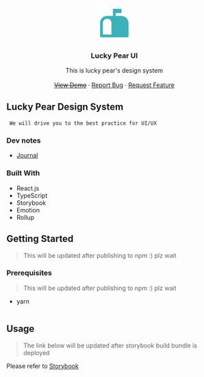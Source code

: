 <br />
<p align="center">
  <a href="https://github.com/Lucky-pear/luckypear-landing">
    <img src="https://raw.githubusercontent.com/Lucky-pear/luckypear-landing/master/public/logo512.png" alt="Logo" width="80" height="80">
  </a>

  <h3 align="center">Lucky Pear UI</h3>

  <p align="center">
    This is lucky pear's design system
    <br />
    <br />
    <a href=""><del>View Demo</del></a>
    ·
    <a href="https://github.com/Lucky-pear/luckypear-ui/issues/new?assignees=&labels=&template=bug_report.md&title=">Report Bug</a>
    ·
    <a href="https://github.com/Lucky-pear/luckypear-ui/issues/new?assignees=&labels=&template=feature_request.md&title=">Request Feature</a>
  </p>
</p>


## Lucky Pear Design System
```
 We will drive you to the best practice for UI/UX
```

### Dev notes
* [Journal](https://www.notion.so/luckypear/Storybook-8de0ed2c866b46998396813569ae8eaa)


### Built With
* React.js
* TypeScript
* Storybook
* Emotion
* Rollup

<!-- GETTING STARTED -->
## Getting Started
> This will be updated after publishing to npm :) plz wait

### Prerequisites
> This will be updated after publishing to npm :) plz wait
* yarn
```sh
```

<!-- USAGE EXAMPLES -->
## Usage
> The link below will be updated after storybook build bundle is deployed

Please refer to [Storybook]()